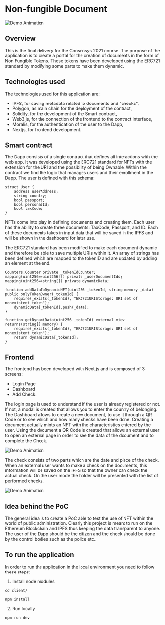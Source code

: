 # Non-fungible Document

![Demo Animation](../assets/dashboard.png?raw=true)

## Overview
This is the final delivery for the Consensys 2021 course. The purpose of the application is to create a portal for the creation of documents in the form of Non Fungible Tokens. These tokens have been developed using the ERC721 standard by modifying some parts to make them dynamic.

## Technologies used 
The technologies used for this application are:
- IPFS, for saving metadata related to documents and "checks",
- Polygon, as main chain for the deployment of the contract,
- Solidity, for the development of the Smart contract,
- Web3.js, for the connection of the frontend to the contract interface,
- Moralis, for the authentication of the user to the Dapp,
- Nextjs, for frontend development.

## Smart contract 
The Dapp consists of a single contract that defines all interactions with the web app. It was developed using the ERC721 standard for NFTs with the extension for the URI and the possibility of being Ownable. Within the contract we find the logic that manages users and their enrollment in the Dapp. The user is defined with this schema:

```
struct User {
    address userAddress;
    string country;
    bool passport;
    bool personalId;
    bool taxCode;
}
```

NFTs come into play in defining documents and creating them. Each user has the ability to create three documents: TaxCode, Passport, and ID. Each of these documents takes in input data that will be saved in the IPFS and will be shown in the dashboard for later use. 

The ERC721 standard has been modified to make each document dynamic and therefore be able to save multiple URIs within it. An array of strings has been defined which are mapped to the tokenID and are updated by adding an element at the end. 

```
Counters.Counter private _tokenIdCounter;
mapping(uint256=>uint256[]) private _userDocumentIds;
mapping(uint256=>string[]) private dynamicData;

function addDataToDynamicNFT(uint256 _tokenId, string memory _data) public onlyTokenOwner(_tokenId) {
    require(_exists(_tokenId), "ERC721URIStorage: URI set of nonexistent token");
    dynamicData[_tokenId].push(_data);
}

function getDynamiData(uint256 _tokenId) external view returns(string[] memory) {
    require(_exists(_tokenId), "ERC721URIStorage: URI set of nonexistent token");
    return dynamicData[_tokenId];
}
```

## Frontend 
The frontend has been developed with Next.js and is composed of 3 screens: 

- Login Page
- Dashboard
- Add Check.

The login page is used to understand if the user is already registered or not. If not, a modal is created that allows you to enter the country of belonging. The Dashboard allows to create a new document, to use it through a QR Code or to see which and how many checks have been done. Creating a document actually mints an NFT with the characteristics entered by the user. Using the document a QR Code is created that allows an external user to open an external page in order to see the data of the document and to complete the Check.

![Demo Animation](../assets/login.png?raw=true)

The check consists of two parts which are the date and place of the check. When an external user wants to make a check on the documents, this information will be saved on the IPFS so that the owner can check the actual check. On the user mode the holder will be presented with the list of performed checks. 

![Demo Animation](../assets/check.png?raw=true)

## Idea behind the PoC 
The general idea is to create a PoC able to test the use of NFT within the world of public administration. Clearly this project is meant to run on the Ethereum Blockchain and IPFS thus keeping the data transparent to anyone. The user of the Dapp should be the citizen and the check should be done by the control bodies such as the police etc..

## To run the application

In order to run the application in the local environment you need to follow these steps:
1) Install node modules
```
cd client/
```

```
npm install
```
2) Run locally

```
npm run dev
```